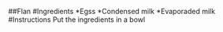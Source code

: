 ##Flan
#Ingredients
*Egss
*Condensed milk
*Evaporaded milk
#Instructions
Put the ingredients in a bowl 

